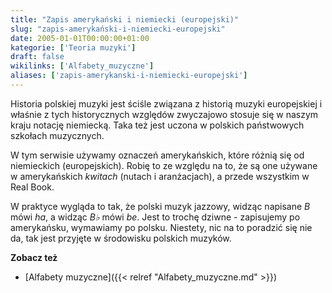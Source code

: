 ```yaml
---
title: "Zapis amerykański i niemiecki (europejski)"
slug: "zapis-amerykański-i-niemiecki-europejski"
date: 2005-01-01T00:00:00+01:00
kategorie: ['Teoria muzyki']
draft: false
wikilinks: ['Alfabety_muzyczne']
aliases: ['zapis-amerykanski-i-niemiecki-europejski']
---
```

Historia polskiej muzyki jest ściśle związana z historią muzyki
europejskiej i właśnie z tych historycznych względów zwyczajowo stosuje
się w naszym kraju notację niemiecką. Taka też jest uczona w polskich
państwowych szkołach muzycznych.

W tym serwisie używamy oznaczeń amerykańskich, które różnią się od
niemieckich (europejskich). Robię to ze względu na to, że są one używane
w amerykańskich *kwitach* (nutach i aranżacjach), a przede wszystkim w
Real Book.

W praktyce wygląda to tak, że polski muzyk jazzowy, widząc napisane *B*
mówi *ha*, a widząc *B♭* mówi *be*. Jest to trochę dziwne - zapisujemy
po amerykańsku, wymawiamy po polsku. Niestety, nic na to poradzić się
nie da, tak jest przyjęte w środowisku polskich muzyków.

**Zobacz też**

  - [Alfabety muzyczne]({{< relref "Alfabety_muzyczne.md" >}})

